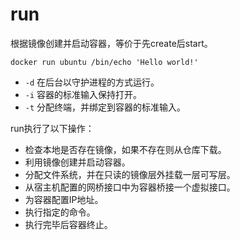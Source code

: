 # run

根据镜像创建并启动容器，等价于先create后start。

```
docker run ubuntu /bin/echo 'Hello world!'
```

- `-d` 在后台以守护进程的方式运行。
- `-i` 容器的标准输入保持打开。
- `-t` 分配终端，并绑定到容器的标准输入。

run执行了以下操作：
- 检查本地是否存在镜像，如果不存在则从仓库下载。
- 利用镜像创建并启动容器。
- 分配文件系统，并在只读的镜像层外挂载一层可写层。
- 从宿主机配置的网桥接口中为容器桥接一个虚拟接口。
- 为容器配置IP地址。
- 执行指定的命令。
- 执行完毕后容器终止。